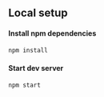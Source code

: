## Local setup

#### Install npm dependencies

```bash
npm install
```

#### Start dev server

```bash
npm start
```
